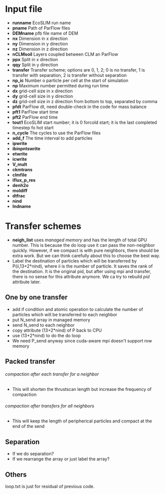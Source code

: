 # Input file
* **runname** EcoSLIM run name
* **pname** Path of ParFlow files
* **DEMname** pfb file name of DEM
* **nx** Dimension in x direction
* **ny** Dimension in y direction
* **nz** Dimension in z direction
* **nCLMsoil** Layers coupled between CLM an ParFlow
* **ppx** Split in x direction
* **qqy** Split in y direction
* **transfer** Transfer scheme; options are 0, 1, 2; 0 is no transfer, 1 is transfer with separation, 2 is transfer without separation
* **np_ic** Number o particle per cell at the start of simulation
* **np** Maximum number permitted during run time 
* **dx** grid-cell size in x direction
* **dy** grid-cell size in y direction
* **dz** grid-cell size in z direction from bottom to top, separated by comma
* **pfdt** ParFlow dt, need double-check in the code for mass balance
* **pft1** ParFlow start time
* **pft2** ParFlow end time
* **tout1** EcoSLIM start number; it is 0 forcold start; it is the last completed timestep fo hot start
* **n_cycle** The cycles to use the ParFlow files
* **add_f** The time interval to add particles
* **ipwrite**
* **ibinpntswrite**
* **etwrite**
* **icwrite**
* **V_mult**
* **ckmtrans**
* **clmfile**
* **iflux_p_res**
* **denh2o**
* **moldiff**
* **dtfrac**
* **nind**
* **Indname**
# Transfer schemes
* **neigh_list** uses *managed memory* and has the length of total GPU number. This is because the do loop use it can pass the non-neighbor quickly. However, if we compact is with pure neighbors, there should be extra work. But we can think carefully about this to choose the best way.  
* Label the destination of particles which will be transferred by P(ii,13+2\*nind), where ii is the number of particle. It saves the rank of the destination. It is the original pid, but after using mpi and transfer, there is no sense for this attribute anymore. We ca try to rebuild *pid* attribute later.  
## One by one transfer
* add if condition and atomic operation to calculate the number of particles which will be transferred to each neighbor
* put N_send array in managed memory
* send N_send to each neighbor 
* copy attribute (13+2\*nind) of P back to CPU 
* use (13+2\*nind) to do the do loop
* We need P_send anyway since cuda-aware mpi doesn't support row memory
## Packed transfer
###### compaction after each transfer for a neighbor
* This will shorten the thrustscan length but increase the frequency of compaction
###### compaction after transfers for all neighbors
* This will keep the length of peripherical particles and compact at the end of the send
## Separation
* If we do separation?
* If we rearrange the array or just label the array?
## Others
loop.txt is just for residual of previous code.
